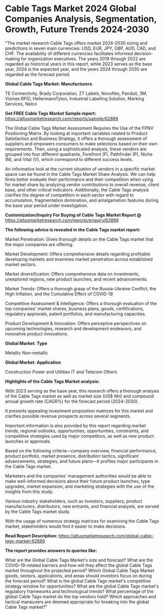 <h1>Cable Tags Market 2024 Global Companies Analysis, Segmentation, Growth, Future Trends 2024-2030</h1>

"The market research Cable Tags offers market 2024-2030 sizing and predictions in seven main currencies: USD, EUR, JPY, GBP, AUD, CAD, and CHF. The availability of different currencies facilitates informed decision-making for organization executives. The years 2019 through 2022 are regarded as historical years in this report, while 2023 serves as the base year, 2024 is the expected year, and the years 2024 through 2030 are regarded as the forecast period.

<b>Global Cable Tags Market: Manufacturers</b>

TE Connectivity, Brady Corporation, ZT Labels, Novoflex, Panduit, 3M, Vizinex RFID, HellermannTyton, Industrial Labelling Solution, Marking Services, Nelco

<b>Get FREE Cable Tags Market Sample report:</b> <a href="https://altusmarketresearch.com/reports/sample/62889">https://altusmarketresearch.com/reports/sample/62889</a>

The Global Cable Tags Market Assessment Requires the Use of the FPNV Positioning Matrix. By looking at important variables related to Product Satisfaction and Business Strategy, it offers a thorough assessment of suppliers and empowers consumers to make selections based on their own requirements. Then, using a sophisticated analysis, these vendors are grouped into four different quadrants, Forefront (F), Pathfinder (P), Niche (N), and Vital (V), which correspond to different success levels.

An informative look at the current situation of vendors in a specific market space can be found in the Cable Tags Market Share Analysis. We can help firms better evaluate their performance and their competition when vying for market share by analyzing vendor contributions to overall revenue, client base, and other critical indicators. Additionally, the Cable Tags analysis clarifies the degree of competition in each sector with regard to accumulation, fragmentation domination, and amalgamation features during the base year period under investigation.

<b>Customization/Inquiry For Buying of Cable Tags Market Report @</b> <a href="https://altusmarketresearch.com/reports/enquiry/62889">https://altusmarketresearch.com/reports/enquiry/62889</a>

<b>The following advice is revealed in the Cable Tags market report:</b>

Market Penetration: Gives thorough details on the Cable Tags market that the major companies are offering.

Market Development: Offers comprehensive details regarding profitable developing markets and examines market penetration across established market sectors.

Market diversification: Offers comprehensive data on investments, unexplored regions, new product launches, and recent advancements.

Market Trends: Offers a thorough grasp of the Russia-Ukraine Conflict, the High Inflation, and the Cumulative Effect of COVID-19

Competitive Assessment & Intelligence: Offers a thorough evaluation of the top companies' market shares, business plans, goods, certifications, regulatory approvals, patent portfolios, and manufacturing capacities.

Product Development & Innovation: Offers perceptive perspectives on upcoming technologies, research and development endeavors, and innovative product innovations.

<b>Global Market: Type</b>

Metallic
Non-metallic

<b>Global Market: Application</b>

Construction
Power and Utilities
IT and Telecom
Others


<b>Highlights of the Cable Tags Market analysis:</b>

With 2023 serving as the base year, this research offers a thorough analysis of the Cable Tags market as well as market size (US$ Mn) and compound annual growth rate (CAGR%) for the forecast period (2024–2030).

It presents appealing investment proposition matrices for this market and clarifies possible revenue prospects across several segments.

Important information is also provided by this report regarding market trends, regional outlooks, opportunities, opportunities, constraints, and competitive strategies used by major competitors, as well as new product launches or approvals.

Based on the following criteria—company overview, financial performance, product portfolio, market presence, distribution tactics, significant advancements, strategies, and future plans—it profiles major participants in the Cable Tags market.

Marketers and the companies' management authorities would be able to make well-informed decisions about their future product launches, type upgrades, market expansion, and marketing strategies with the use of the insights from this study.

Various industry stakeholders, such as investors, suppliers, product manufacturers, distributors, new entrants, and financial analysts, are served by the Cable Tags market study.

With the usage of numerous strategy matrices for examining the Cable Tags market, stakeholders would find it easier to make decisions.

<b>Read Report Description:</b> <a href="https://altusmarketresearch.com/global-cable-tags-market-62889">https://altusmarketresearch.com/global-cable-tags-market-62889</a>

<b>The report provides answers to queries like:</b>

What are the Global Cable Tags Market's size and forecast?
What are the COVID-19-related barriers and how will they affect the global Cable Tags market throughout the projected period?
Which Global Cable Tags Market goods, sectors, applications, and areas should investors focus on during the forecast period?
What is the global Cable Tags market's competitive strategy window for opportunities?
What are the global Cable Tags market's regulatory frameworks and technological trends?
What percentage of the global Cable Tags market do the top vendors hold?
Which approaches and tactical maneuvers are deemed appropriate for breaking into the global Cable Tags market?"
